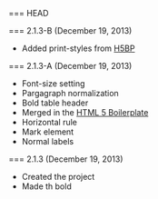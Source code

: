 === HEAD

=== 2.1.3-B (December 19, 2013)

* Added print-styles from [H5BP](http://h5bp.com)

=== 2.1.3-A (December 19, 2013)

* Font-size setting
* Pargagraph normalization
* Bold table header
* Merged in the [HTML 5 Boilerplate](http://h5bp.com)
* Horizontal rule
* Mark element
* Normal labels

=== 2.1.3 (December 19, 2013)

* Created the project
* Made th bold
